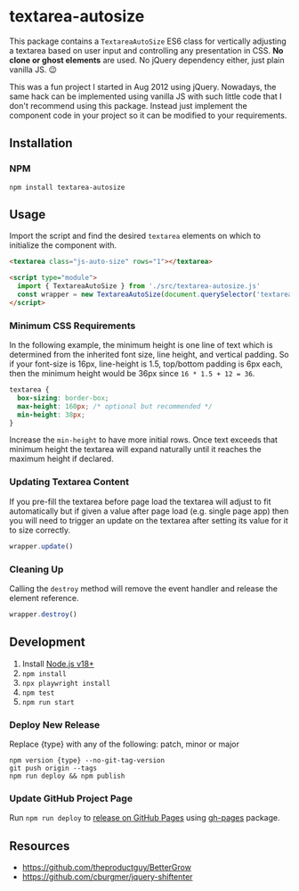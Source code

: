 # textarea-autosize

This package contains a `TextareaAutoSize` ES6 class for vertically adjusting a textarea based on user input and controlling any presentation in CSS. <strong>No clone or ghost elements</strong> are used. No jQuery dependency either, just plain vanilla JS. &#x1f609;

This was a fun project I started in Aug 2012 using jQuery. Nowadays, the same hack can be implemented using vanilla JS with such little code that I don't recommend using this package. Instead just implement the component code in your project so it can be modified to your requirements.

## Installation

### NPM

```
npm install textarea-autosize
```

## Usage

Import the script and find the desired `textarea` elements on which to initialize the component with.

```html
<textarea class="js-auto-size" rows="1"></textarea>

<script type="module">
  import { TextareaAutoSize } from './src/textarea-autosize.js'
  const wrapper = new TextareaAutoSize(document.querySelector('textarea.js-auto-size'))
</script>
```

### Minimum CSS Requirements

In the following example, the minimum height is one line of text which is determined from the inherited font size, line height, and vertical padding. So if your font-size is 16px, line-height is 1.5, top/bottom padding is 6px each, then the minimum height would be 36px since `16 * 1.5 + 12 = 36`.

```css
textarea {
  box-sizing: border-box;
  max-height: 160px; /* optional but recommended */
  min-height: 38px;
}
```

Increase the `min-height` to have more initial rows. Once text exceeds that minimum height the textarea will expand naturally until it reaches the maximum height if declared.

### Updating Textarea Content

If you pre-fill the textarea before page load the textarea will adjust to fit automatically but if given a value after page load (e.g. single page app) then you will need to trigger an update on the textarea after setting its value for it to size correctly.

```js
wrapper.update()
```

### Cleaning Up

Calling the `destroy` method will remove the event handler and release the element reference.

```js
wrapper.destroy()
```

## Development

1. Install [Node.js v18+](https://nodejs.org/)
2. `npm install`
3. `npx playwright install`
4. `npm test`
5. `npm run start`

### Deploy New Release

Replace {type} with any of the following: patch, minor or major

```
npm version {type} --no-git-tag-version
git push origin --tags
npm run deploy && npm publish
```

### Update GitHub Project Page

Run `npm run deploy` to [release on GitHub Pages](https://vitejs.dev/guide/static-deploy.html#github-pages) using [gh-pages](https://github.com/tschaub/gh-pages) package.

## Resources

* https://github.com/theproductguy/BetterGrow
* https://github.com/cburgmer/jquery-shiftenter
